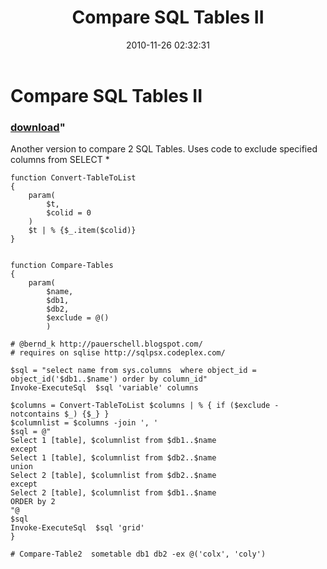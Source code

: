 ﻿---
pid:            2390
parent:         0
children:       
poster:         Bernd Kriszio
title:          Compare SQL Tables II
date:           2010-11-26 02:32:31
format:         posh
---

# Compare SQL Tables II

### [download](2390.ps1)"

Another version to compare 2 SQL Tables. Uses code to exclude specified columns from SELECT *

```posh
function Convert-TableToList
{
    param(
        $t,
        $colid = 0
    )
    $t | % {$_.item($colid)}
}


function Compare-Tables
{
    param(
        $name,
        $db1,
        $db2,
        $exclude = @()
        )

# @bernd_k http://pauerschell.blogspot.com/
# requires on sqlise http://sqlpsx.codeplex.com/

$sql = "select name from sys.columns  where object_id = object_id('$db1..$name') order by column_id"
Invoke-ExecuteSql  $sql 'variable' columns

$columns = Convert-TableToList $columns | % { if ($exclude -notcontains $_) {$_} }
$columnlist = $columns -join ', '
$sql = @"
Select 1 [table], $columnlist from $db1..$name
except
Select 1 [table], $columnlist from $db2..$name
union
Select 2 [table], $columnlist from $db2..$name
except
Select 2 [table], $columnlist from $db1..$name
ORDER by 2
"@
$sql
Invoke-ExecuteSql  $sql 'grid'
}

# Compare-Table2  sometable db1 db2 -ex @('colx', 'coly')


```
